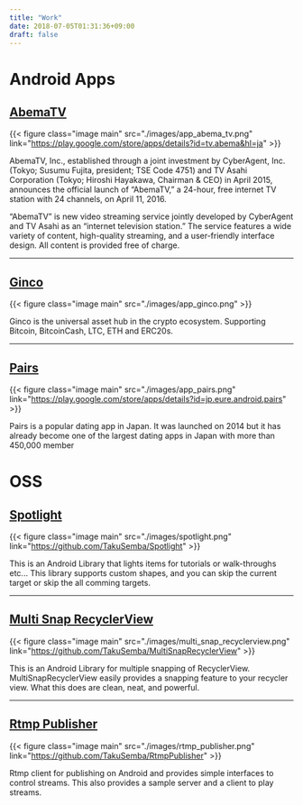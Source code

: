 ```yaml
---
title: "Work"
date: 2018-07-05T01:31:36+09:00
draft: false
---
```


# Android Apps

## [AbemaTV](https://play.google.com/store/apps/details?id=tv.abema&hl=ja)

{{< figure class="image main" src="./images/app_abema_tv.png" link="https://play.google.com/store/apps/details?id=tv.abema&hl=ja" >}}

AbemaTV, Inc., established through a joint investment by CyberAgent, Inc. (Tokyo; Susumu Fujita, president; TSE Code 4751) and TV Asahi Corporation (Tokyo; Hiroshi Hayakawa, Chairman & CEO) in April 2015, announces the official launch of “AbemaTV,” a 24-hour, free internet TV station with 24 channels, on April 11, 2016.

“AbemaTV” is new video streaming service jointly developed by CyberAgent and TV Asahi as an “internet television station.” The service features a wide variety of content, high-quality streaming, and a user-friendly interface design. All content is provided free of charge.

---

## [Ginco]()

{{< figure class="image main" src="./images/app_ginco.png" >}}

Ginco is the universal asset hub in the crypto ecosystem. Supporting Bitcoin, BitcoinCash, LTC, ETH and ERC20s. 


---

## [Pairs](https://play.google.com/store/apps/details?id=jp.eure.android.pairs)

{{< figure class="image main" src="./images/app_pairs.png" link="https://play.google.com/store/apps/details?id=jp.eure.android.pairs" >}}

Pairs is a popular dating app in Japan. It was launched on 2014 but it has already become one of the largest dating apps in Japan with more than 450,000 member


# OSS

## [Spotlight](https://github.com/TakuSemba/Spotlight)

{{< figure class="image main" src="./images/spotlight.png" link="https://github.com/TakuSemba/Spotlight" >}}

This is an Android Library that lights items for tutorials or walk-throughs etc... This library supports custom shapes, and you can skip the current target or skip the all comming targets.

---

## [Multi Snap RecyclerView](https://github.com/TakuSemba/MultiSnapRecyclerView)

{{< figure class="image main" src="./images/multi_snap_recyclerview.png" link="https://github.com/TakuSemba/MultiSnapRecyclerView" >}}

This is an Android Library for multiple snapping of RecyclerView. MultiSnapRecyclerView easily provides a snapping feature to your recycler view. What this does are clean, neat, and powerful. 


---

## [Rtmp Publisher](https://github.com/TakuSemba/RtmpPublisher)

{{< figure class="image main" src="./images/rtmp_publisher.png" link="https://github.com/TakuSemba/RtmpPublisher" >}}

Rtmp client for publishing on Android and provides simple interfaces to control streams. This also provides a sample server and a client to play streams.


